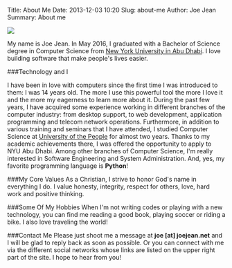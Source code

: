 Title: About Me
Date: 2013-12-03 10:20
Slug: about-me
Author: Joe Jean
Summary: About me

<img src ="http://www.joejean.net/images/joejean.jpg" class="img-responsive img-rounded" />

My name is Joe Jean. In May 2016, I graduated with a Bachelor of Science degree in Computer Science from [New York University in Abu Dhabi](http://www.nyuad.nyu.edu). I love building software that make people's lives easier.

###Technology and I

I have been in love with computers since the first time I was introduced to them: I was 14 years old. The more I use this powerful tool the more I love it 
and the more my eagerness to learn more about it. During the past few years, I have acquired some experience working in different branches of the computer industry:
from desktop support, to web development, application programming and telecom network operations. Furthermore, in addition to various training and seminars 
that I have attended, I studied Computer Science at [University of the People](http://www.uopeople.org) for almost two years. Thanks
to my academic achievements there, I was offered the opportunity to apply to NYU Abu Dhabi.
Among other branches of Computer Science, I'm really interested in Software Engineering and System Administration. And, yes, my favorite programming language is
**Python**!


###My Core Values
As a Christian, I strive to honor God's name in everything I do. I value honesty, integrity, respect for others, love, hard work and positive thinking. 


###Some Of My Hobbies
When I'm not writing codes or playing with a new technology, you can find me reading a good book, playing soccer or riding a bike. I also love traveling the world!


###Contact Me 
Please just shoot me a message at **joe [at] joejean.net** and I will be glad to reply back as soon as possible. Or you can connect with me via the different social networks 
whose links are listed on the upper right part of the site. I hope to hear from you!
